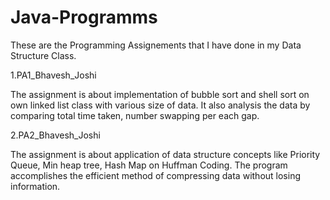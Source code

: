 # Java-Programms

These are the Programming Assignements that I have done in my Data Structure Class. 

1.PA1_Bhavesh_Joshi

  The assignment is about implementation of bubble sort and shell sort on own linked list class with various
  size of data. It also analysis the data by comparing total time taken, number swapping per each gap.

2.PA2_Bhavesh_Joshi

  The assignment is about application of data structure concepts like Priority Queue, Min heap tree,
   Hash Map on Huffman Coding. The program accomplishes the efficient method of compressing data without losing information.
